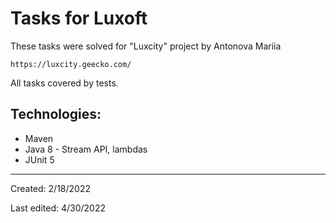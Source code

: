 # Tasks for Luxoft

These tasks were solved for "Luxcity" project
by Antonova Mariia
```shell
https://luxcity.geecko.com/
```
All tasks covered by tests.

## Technologies:
* Maven
* Java 8 - Stream API, lambdas
* JUnit 5

___
Created: 2/18/2022

Last edited: 4/30/2022